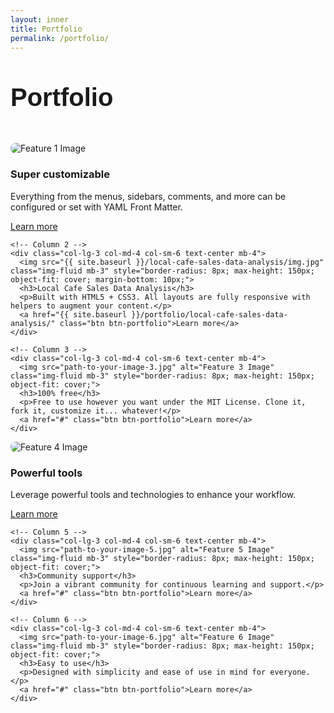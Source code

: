 ```yaml
---
layout: inner
title: Portfolio
permalink: /portfolio/
---
```


<div class="container" style="margin-top: 50px;">
  
  <!-- Title Section -->
  <div class="row justify-content-center">
    <div class="col-lg-8 text-center">
      <div style="font-size:40px; font-family: 'Source Sans 3', sans-serif; font-weight: bold; margin-bottom: 40px;">
        Portfolio
      </div>
    </div>
  </div>

  </div>

 <div class="container-fluid" style="margin-top: 50px;">
  
  <!-- Portfolio Items -->
  <div class="row justify-content-around">
    <!-- Column 1 -->
    <div class="col-lg-3 col-md-4 col-sm-6 text-center mb-4">
      <img src="path-to-your-image-1.jpg" alt="Feature 1 Image" class="img-fluid mb-3" style="border-radius: 8px; max-height: 150px; object-fit: cover;">
      <h3>Super customizable</h3>
      <p>Everything from the menus, sidebars, comments, and more can be configured or set with YAML Front Matter.</p>
      <a href="#" class="btn btn-portfolio">Learn more</a>
    </div>

    <!-- Column 2 -->
    <div class="col-lg-3 col-md-4 col-sm-6 text-center mb-4">
      <img src="{{ site.baseurl }}/local-cafe-sales-data-analysis/img.jpg" class="img-fluid mb-3" style="border-radius: 8px; max-height: 150px; object-fit: cover; margin-bottom: 10px;">
      <h3>Local Cafe Sales Data Analysis</h3>
      <p>Built with HTML5 + CSS3. All layouts are fully responsive with helpers to augment your content.</p>
      <a href="{{ site.baseurl }}/portfolio/local-cafe-sales-data-analysis/" class="btn btn-portfolio">Learn more</a>
    </div>

    <!-- Column 3 -->
    <div class="col-lg-3 col-md-4 col-sm-6 text-center mb-4">
      <img src="path-to-your-image-3.jpg" alt="Feature 3 Image" class="img-fluid mb-3" style="border-radius: 8px; max-height: 150px; object-fit: cover;">
      <h3>100% free</h3>
      <p>Free to use however you want under the MIT License. Clone it, fork it, customize it... whatever!</p>
      <a href="#" class="btn btn-portfolio">Learn more</a>
    </div>
  </div>

  <div class="row justify-content-around">
    <!-- Column 4 -->
    <div class="col-lg-3 col-md-4 col-sm-6 text-center mb-4">
      <img src="path-to-your-image-4.jpg" alt="Feature 4 Image" class="img-fluid mb-3" style="border-radius: 8px; max-height: 150px; object-fit: cover;">
      <h3>Powerful tools</h3>
      <p>Leverage powerful tools and technologies to enhance your workflow.</p>
      <a href="#" class="btn btn-portfolio">Learn more</a>
    </div>

    <!-- Column 5 -->
    <div class="col-lg-3 col-md-4 col-sm-6 text-center mb-4">
      <img src="path-to-your-image-5.jpg" alt="Feature 5 Image" class="img-fluid mb-3" style="border-radius: 8px; max-height: 150px; object-fit: cover;">
      <h3>Community support</h3>
      <p>Join a vibrant community for continuous learning and support.</p>
      <a href="#" class="btn btn-portfolio">Learn more</a>
    </div>

    <!-- Column 6 -->
    <div class="col-lg-3 col-md-4 col-sm-6 text-center mb-4">
      <img src="path-to-your-image-6.jpg" alt="Feature 6 Image" class="img-fluid mb-3" style="border-radius: 8px; max-height: 150px; object-fit: cover;">
      <h3>Easy to use</h3>
      <p>Designed with simplicity and ease of use in mind for everyone.</p>
      <a href="#" class="btn btn-portfolio">Learn more</a>
    </div>
  </div>

</div>
